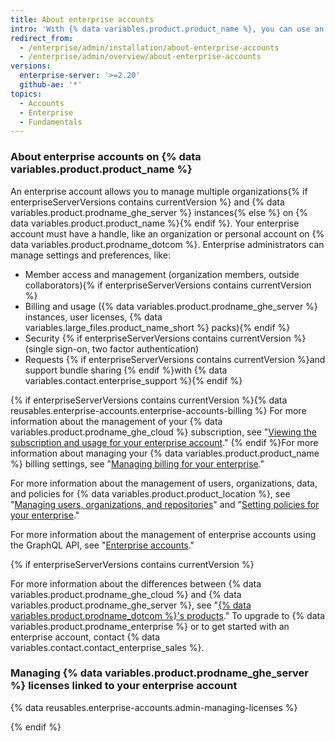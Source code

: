 ```yaml
---
title: About enterprise accounts
intro: 'With {% data variables.product.product_name %}, you can use an enterprise account to give administrators a single point of visibility and management{% if enterpriseServerVersions contains currentVersion %} for billing and license usage{% endif %}.'
redirect_from:
  - /enterprise/admin/installation/about-enterprise-accounts
  - /enterprise/admin/overview/about-enterprise-accounts
versions:
  enterprise-server: '>=2.20'
  github-ae: '*'
topics:
  - Accounts
  - Enterprise
  - Fundamentals
---
```


### About enterprise accounts on {% data variables.product.product_name %}

An enterprise account allows you to manage multiple organizations{% if enterpriseServerVersions contains currentVersion %} and {% data variables.product.prodname_ghe_server %} instances{% else %} on {% data variables.product.product_name %}{% endif %}. Your enterprise account must have a handle, like an organization or personal account on {% data variables.product.prodname_dotcom %}. Enterprise administrators can manage settings and preferences, like:

- Member access and management (organization members, outside collaborators){% if enterpriseServerVersions contains currentVersion %}
- Billing and usage ({% data variables.product.prodname_ghe_server %} instances, user licenses, {% data variables.large_files.product_name_short %} packs){% endif %}
- Security {% if enterpriseServerVersions contains currentVersion %}(single sign-on, two factor authentication)
- Requests {% if enterpriseServerVersions contains currentVersion %}and support bundle sharing {% endif %}with {% data variables.contact.enterprise_support %}{% endif %}

{% if enterpriseServerVersions contains currentVersion %}{% data reusables.enterprise-accounts.enterprise-accounts-billing %} For more information about the management of your {% data variables.product.prodname_ghe_cloud %} subscription, see "[Viewing the subscription and usage for your enterprise account](/articles/viewing-the-subscription-and-usage-for-your-enterprise-account)." {% endif %}For more information about managing your {% data variables.product.product_name %} billing settings, see "[Managing billing for your enterprise](/admin/overview/managing-billing-for-your-enterprise)."

For more information about the management of users, organizations, data, and policies for {% data variables.product.product_location %}, see "[Managing users, organizations, and repositories](/admin/user-management)" and "[Setting policies for your enterprise](/admin/policies)."

For more information about the management of enterprise accounts using the GraphQL API, see "[Enterprise accounts](/graphql/guides/managing-enterprise-accounts)."

{% if enterpriseServerVersions contains currentVersion %}

For more information about the differences between {% data variables.product.prodname_ghe_cloud %} and {% data variables.product.prodname_ghe_server %}, see "[{% data variables.product.prodname_dotcom %}'s products](/articles/githubs-products)." To upgrade to {% data variables.product.prodname_enterprise %} or to get started with an enterprise account, contact {% data variables.contact.contact_enterprise_sales %}.

### Managing {% data variables.product.prodname_ghe_server %} licenses linked to your enterprise account

{% data reusables.enterprise-accounts.admin-managing-licenses %}

{% endif %}

